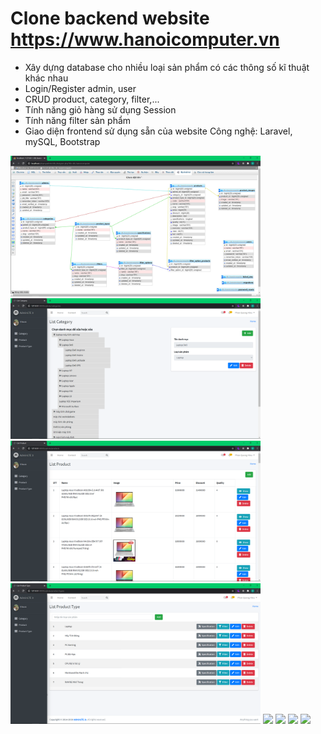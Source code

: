 # Clone backend website https://www.hanoicomputer.vn
* Xây dựng database cho nhiều loại sản phẩm có các thông số kĩ thuật khác nhau
* Login/Register admin, user
* CRUD product, category, filter,...
* Tính năng giỏ hàng sử dụng Session
* Tính năng filter sản phẩm
* Giao diện frontend sử dụng sẵn của website
Công nghệ: Laravel, mySQL, Bootstrap

<img src="https://github.com/hieuxc/laravel-hanoicomputer/blob/master/public/hnc/1.png" 
data-canonical-src="https://gyazo.com/eb5c5741b6a9a16c692170a41a49c858.png" width="400" />
<img src="https://github.com/hieuxc/laravel-hanoicomputer/blob/master/public/hnc/2.png" 
data-canonical-src="https://gyazo.com/eb5c5741b6a9a16c692170a41a49c858.png" width="400" />
<img src="https://github.com/hieuxc/laravel-hanoicomputer/blob/master/public/hnc/3.png" 
data-canonical-src="https://gyazo.com/eb5c5741b6a9a16c692170a41a49c858.png" width="400" />
<img src="https://github.com/hieuxc/laravel-hanoicomputer/blob/master/public/hnc/4.png" 
data-canonical-src="https://gyazo.com/eb5c5741b6a9a16c692170a41a49c858.png" width="400" />
<img src="https://github.com/hieuxc/laravel-hanoicomputer/blob/master/public/hnc/5ng" 
data-canonical-src="https://gyazo.com/eb5c5741b6a9a16c692170a41a49c858.png" width="400" />
<img src="https://github.com/hieuxc/laravel-hanoicomputer/blob/master/public/hnc/6png" 
data-canonical-src="https://gyazo.com/eb5c5741b6a9a16c692170a41a49c858.png" width="400" />
<img src="https://github.com/hieuxc/laravel-hanoicomputer/blob/master/public/hnc/7png" 
data-canonical-src="https://gyazo.com/eb5c5741b6a9a16c692170a41a49c858.png" width="400" />
<img src="https://github.com/hieuxc/laravel-hanoicomputer/blob/master/public/hnc/8png" 
data-canonical-src="https://gyazo.com/eb5c5741b6a9a16c692170a41a49c858.png" width="400" />
